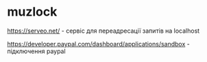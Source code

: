 # muzlock

https://serveo.net/ - сервіс для переадресації запитів на localhost

https://developer.paypal.com/dashboard/applications/sandbox - підключення paypal
